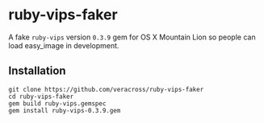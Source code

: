 # ruby-vips-faker

A fake `ruby-vips` version `0.3.9` gem for OS X Mountain Lion so people can load easy_image in development.

## Installation

```
git clone https://github.com/veracross/ruby-vips-faker
cd ruby-vips-faker
gem build ruby-vips.gemspec
gem install ruby-vips-0.3.9.gem
```
